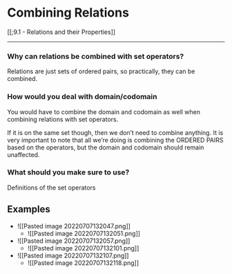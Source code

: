 # Combining Relations

[[;9.1 - Relations and their Properties]]

---

### Why can relations be combined with set operators?

Relations are just sets of ordered pairs, so practically, they can be combined. 


### How would you deal with domain/codomain
You would have to combine the domain and codomain as well when combining relations with set operators. 

If it is on the same set though, then we don’t need to combine anything. It is very important to note that all we’re doing is combining the ORDERED PAIRS based on the operators, but the domain and codomain should remain unaffected. 

### What should you make sure to use? 

Definitions of the set operators


## Examples

- ![[Pasted image 20220707132047.png]]
	- ![[Pasted image 20220707132051.png]]
- ![[Pasted image 20220707132057.png]]
	- ![[Pasted image 20220707132101.png]]
- ![[Pasted image 20220707132107.png]]
	- ![[Pasted image 20220707132118.png]]

